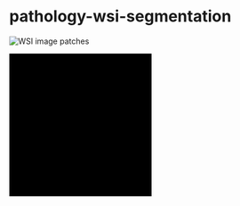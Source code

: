 # pathology-wsi-segmentation


![WSI image patches](wsi_patches.gif)

![Mask patches](mask_patches.gif)
